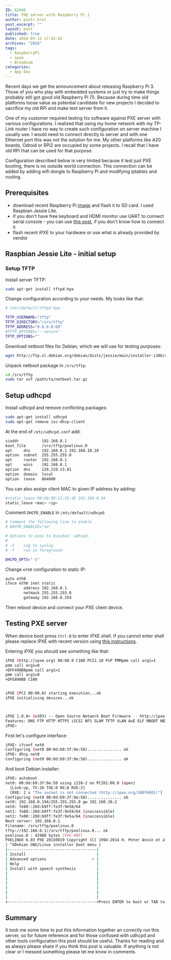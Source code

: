 ```yaml
---
ID: 62946
title: PXE server with Raspberry Pi 1
author: piotr.krol
post_excerpt: ""
layout: post
published: true
date: 2016-03-12 17:42:42
archives: "2016"
tags:
  - RaspberryPi
  - ipxe
  - Broadcom
categories:
  - App Dev
---
```


Recent days we get the announcement about releasing Raspberry Pi 3. Those of you
who play with embedded systems or just try to make things probably still got
good old Raspberry Pi (1). Because during time old platforms loose value as
potential candidate for new projects I decided to sacrifice my old RPi and make
test server from it.

One of my customer required testing his software against PXE server with various
configurations. I realized that using my home network with my TP-Link router I
have no way to create such configuration on server machine I usually use. I
would need to connect directly to server and with one Ethernet port this was not
the solution for me. My other platforms like A20 boards, Odroid or RPi2 are
occupied by some projects. I recall that I have old RPi that can be used for
that purpose.

Configuration described below is very limited because it test just PXE booting,
there is no outside world connection. This connection can be added by adding
wifi dongle to Raspberry Pi and modifying iptables and routing.

## Prerequisites

- download recent Raspberry Pi
  [image](https://www.raspberrypi.org/downloads/raspbian/) and flash it to SD
  card. I used Raspbian Jessie Lite.
- if you don't have free keyboard and HDMI monitor use UART to connect serial
  console - you can use [this post](http://elinux.org/RPi_Serial_Connection), if
  you don't know how to connect it
- flash recent iPXE to your hardware or use what is already provided by vendor

## Raspbian Jessie Lite - initial setup

### Setup TFTP

Install server TFTP:

```bash
sudo apt-get install tftpd-hpa
```

Change configuration according to your needs. My looks like that:

```bash
# /etc/default/tftpd-hpa

TFTP_USERNAME="tftp"
TFTP_DIRECTORY="/srv/tftp"
TFTP_ADDRESS="0.0.0.0:69"
#TFTP_OPTIONS="--secure"
TFTP_OPTIONS=""
```

Download netboot files for Debian, which we will use for testing purposes:

```bash
wget http://ftp.nl.debian.org/debian/dists/jessie/main/installer-i386/current/images/netboot/netboot.tar.gz
```

Unpack netboot package in `/srv/tftp`:

```bash
cd /srv/tftp
sudo tar xvf /path/to/netboot.tar.gz
```

## Setup udhcpd

Install udhcpd and remove conflicting packages:

```bash
sudo apt-get install udhcpd
sudo apt-get remove isc-dhcp-client
```

At the end of `/etc/udhcpd.conf` add:

```bash
siaddr          192.168.0.1
boot_file       /srv/tftp/pxelinux.0
opt     dns     192.168.0.1 192.168.10.10
option  subnet  255.255.255.0
opt     router  192.168.0.1
opt     wins    192.168.0.1
option  dns     129.219.13.81
option  domain  local
option  lease   864000
```

You can also assign client MAC to given IP address by adding:

```bash
#static_lease 00:60:08:11:CE:4E 192.168.0.54
static_lease <mac> <ip>
```

Comment `DHCPD_ENABLE` in `/etc/default/udhcpd`:

```bash
# Comment the following line to enable
# DHCPD_ENABLED="no"

# Options to pass to busybox' udhcpd.
#
# -S    Log to syslog
# -f    run in foreground

DHCPD_OPTS="-S"
```

Change `eth0` configuration to static IP:

```bash
auto eth0
iface eth0 inet static
        address 192.168.0.1
        netmask 255.255.255.0
        gateway 192.168.0.254
```

Then reboot device and connect your PXE client device.

## Testing PXE server

When device boot press `Ctrl-B` to enter iPXE shell. If you cannot enter shell
please replace iPXE with recent version using
[this instructions](http://web.archive.org/web/20240722180541/https://www.coreboot.org/IPXE).

Entering iPXE you should see something like that:

```bash
iPXE (http://ipxe.org) 00:00.0 C100 PCI2.10 PnP PMMpmm call arg1=1
pmm call arg1=0
+DFF490B0pmm call arg1=1
pmm call arg1=0
+DFE890B0 C100


iPXE (PCI 00:00.0) starting execution...ok
iPXE initialising devices...ok



iPXE 1.0.0+ (e303) -- Open Source Network Boot Firmware -- http://ipxe.org
Features: DNS FTP HTTP HTTPS iSCSI NFS SLAM TFTP VLAN AoE ELF MBOOT NBI PXE SDI bzImage COMBOOT Menu PXEXT
iPXE>
```

First let's configure interface:

```bash
iPXE> ifconf net0
Configuring (net0 00:0d:b9:3f:9e:58)............... ok
iPXE> dhcp net0
Configuring (net0 00:0d:b9:3f:9e:58)............... ok
```

And boot Debian installer:

```bash
iPXE> autoboot
net0: 00:0d:b9:3f:9e:58 using i210-2 on PCI01:00.0 (open)
  [Link:up, TX:20 TXE:0 RX:8 RXE:2]
  [RXE: 2 x "The socket is not connected (http://ipxe.org/380f6001)"]
Configuring (net0 00:0d:b9:3f:9e:58)............... ok
net0: 192.168.0.194/255.255.255.0 gw 192.168.10.2
net0: fe80::20d:b9ff:fe3f:9e58/64
net1: fe80::20d:b9ff:fe3f:9e59/64 (inaccessible)
net2: fe80::20d:b9ff:fe3f:9e5a/64 (inaccessible)
Next server: 192.168.0.1
Filename: /srv/tftp/pxelinux.0
tftp://192.168.0.1//srv/tftp/pxelinux.0... ok
pxelinux.0 : 42988 bytes [PXE-NBP]
PXELINUX 6.03 PXE 20150819 Copyright (C) 1994-2014 H. Peter Anvin et al+---------------------------------------+
| ^GDebian GNU/Linux installer boot menu |
|---------------------------------------|
| Install                               |
| Advanced options                    > |
| Help                                  |
| Install with speech synthesis         |
|                                       |
|                                       |
|                                       |
|                                       |
|                                       |
|                                       |
+---------------------------------------+Press ENTER to boot or TAB to edit a menu entry
```

## Summary

It took me some time to put this information together an correctly run this
server, so for future reference and for those confused with udhcpd and other
tools configuration this post should be useful. Thanks for reading and as always
please share if you think this post is valuable. If anything is not clear or I
messed something please let me know in comments.
